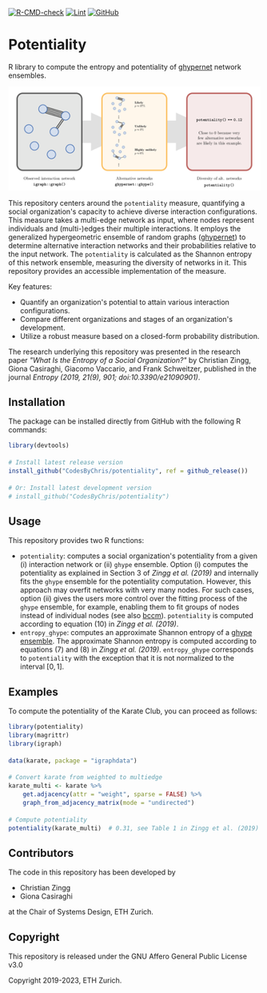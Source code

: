 [![R-CMD-check](https://github.com/CodesByChris/potentiality/actions/workflows/check-release.yaml/badge.svg)](https://github.com/CodesByChris/potentiality/actions/workflows/check-release.yaml)
[![Lint](https://github.com/CodesByChris/potentiality/actions/workflows/lint.yaml/badge.svg)](https://github.com/CodesByChris/potentiality/actions/workflows/lint.yaml)
[![GitHub](https://img.shields.io/github/license/CodesByChris/potentiality?label=License)](LICENSE)


# Potentiality

R library to compute the entropy and potentiality of [ghypernet](https://ghyper.net/) network ensembles.

![Potentiality Overview](docs/potentiality.png)

This repository centers around the `potentiality` measure, quantifying a social organization's capacity to achieve diverse interaction configurations.
This measure takes a multi-edge network as input, where nodes represent individuals and (multi-)edges their multiple interactions.
It employs the generalized hypergeometric ensemble of random graphs ([ghypernet](https://ghyper.net/)) to determine alternative interaction networks and their probabilities relative to the input network.
The `potentiality` is calculated as the Shannon entropy of this network ensemble, measuring the diversity of networks in it.
This repository provides an accessible implementation of the measure.

Key features:
- Quantify an organization's potential to attain various interaction configurations.
- Compare different organizations and stages of an organization's development.
- Utilize a robust measure based on a closed-form probability distribution.

The research underlying this repository was presented in the research paper
*"What Is the Entropy of a Social Organization?"* by Christian Zingg, Giona Casiraghi, Giacomo Vaccario, and Frank Schweitzer, published in the journal *Entropy (2019, 21(9), 901; doi:10.3390/e21090901)*.


## Installation

The package can be installed directly from GitHub with the following R commands:

```R
library(devtools)

# Install latest release version
install_github("CodesByChris/potentiality", ref = github_release())

# Or: Install latest development version
# install_github("CodesByChris/potentiality")
```


## Usage

This repository provides two R functions:
- `potentiality`: computes a social organization's potentiality from a given (i) interaction network or (ii) `ghype` ensemble.
    Option (i) computes the potentiality as explained in Section 3 of *Zingg et al. (2019)* and internally fits the `ghype` ensemble for the potentiality computation.
    However, this approach may overfit networks with very many nodes.
    For such cases, option (ii) gives the users more control over the fitting process of the `ghype` ensemble, for example, enabling them to fit groups of nodes instead of individual nodes (see also [bccm](https://ghyper.net/reference/bccm.html)).
    `potentiality` is computed according to equation (10) in *Zingg et al. (2019)*.
- `entropy_ghype`: computes an approximate Shannon entropy of a [ghype ensemble](https://github.com/gi0na/r-ghypernet).
    The approximate Shannon entropy is computed according to equations (7) and (8) in *Zingg et al. (2019)*.
    `entropy_ghype` corresponds to `potentiality` with the exception that it is not normalized to the interval $[0, 1]$.


## Examples

To compute the potentiality of the Karate Club, you can proceed as follows:

```R
library(potentiality)
library(magrittr)
library(igraph)

data(karate, package = "igraphdata")

# Convert karate from weighted to multiedge
karate_multi <- karate %>%
    get.adjacency(attr = "weight", sparse = FALSE) %>%
    graph_from_adjacency_matrix(mode = "undirected")

# Compute potentiality
potentiality(karate_multi)  # 0.31, see Table 1 in Zingg et al. (2019)
```


## Contributors

The code in this repository has been developed by

- Christian Zingg
- Giona Casiraghi

at the Chair of Systems Design, ETH Zurich.


## Copyright

This repository is released under the GNU Affero General Public License v3.0

Copyright 2019-2023, ETH Zurich.
